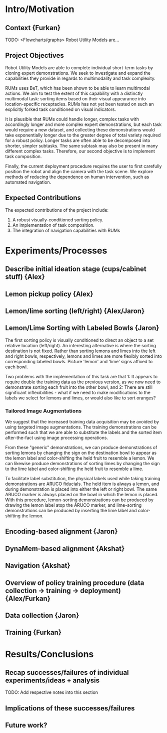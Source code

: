 # Intro/Motivation
## Context {Furkan}
TODO: <Flowcharts/graphs>
Robot Utility Models are... <brief and concise description of RUMs>

## Project Objectives
Robot Utility Models are able to complete individual short-term tasks by cloning expert demonstrations. We seek to investigate and expand the capabilities they provide in regards to multimodality and task complexity.

RUMs uses BeT, which has been shown to be able to learn multimodal actions. We aim to test the extent of this capability with a distinctly multimodal task: sorting items based on their visual appearance into location-specific receptacles. RUMs has not yet been tested on such an explicitly forked task conditioned on visual indicators.

It is plausible that RUMs could handle longer, complex tasks with accordingly longer and more complex expert demonstrations, but each task would require a new dataset, and collecting these demonstrations would take exponentially longer due to the greater degree of total variety required for a robust policy. Longer tasks are often able to be decomposed into shorter, simpler subtasks. The same subtask may also be present in many different complex tasks. Therefore, our second objective is to implement task composition.

Finally, the current deployment procedure requires the user to first carefully position the robot and align the camera with the task scene. We explore methods of reducing the dependence on human intervention, such as automated navigation.

## Expected Contributions
The expected contributions of the project include:

1. A robust visually-conditioned sorting policy.
2. An implementation of task composition.
3. The integration of navigation capabilities with RUMs

# Experiments/Processes
## Describe initial ideation stage (cups/cabinet stuff) {Alex}
## Lemon pickup policy {Alex}
## Lemon/lime sorting (left/right) {Alex/Jaron}
## Lemon/Lime Sorting with Labeled Bowls {Jaron}
The first sorting policy is visually conditioned to direct an object to a set relative location (left/right). An interesting alternative is where the sorting destination is not fixed. Rather than sorting lemons and limes into the left and right bowls, respectively, lemons and limes are more flexibly sorted into corresponding labeled bowls. Picture 'lemon' and 'lime' signs affixed to each bowl.

Two problems with the implementation of this task are that 1: It appears to require double the training data as the previous version, as we now need to demonstrate sorting each fruit into the other bowl, and 2: There are still significant inflexibilities - what if we need to make modifications to the labels we select for lemons and limes, or would also like to sort oranges?

### Tailored Image Augmentations
We suggest that the increased training data acquisition may be avoided by using targeted image augmentations.
The training demonstrations can be performed such that we are able to substitute the labels and the sorted item after-the-fact using image processing operations.

From these "generic" demonstrations, we can produce demonstrations of sorting lemons by changing the sign on the destination bowl to appear as the lemon label and color-shifting the held fruit to resemble a lemon. We can likewise produce demonstrations of sorting limes by changing the sign to the lime label and color-shifting the held fruit to resemble a lime.

To facilitate label substitution, the physical labels used while taking training demonstrations are ARUCO fiducials. The held item is always a lemon, and during demonstration is placed into either the left or right bowl. The same ARUCO marker is always placed on the bowl in which the lemon is placed. With this procedure, lemon-sorting demonstrations can be produced by drawing the lemon label atop the ARUCO marker, and lime-sorting demonstrations can be produced by inserting the lime label and color-shifting the lemon.

## Encoding-based alignment {Jaron}
## DynaMem-based alignment {Akshat}
## Navigation {Akshat}
## Overview of policy training procedure (data collection -> training -> deployment) {Alex/Furkan}
## Data collection {Jaron}
## Training {Furkan}

# Results/Conclusions
## Recap successes/failures of individual experiments/ideas + analysis
TODO: Add respective notes into this section
## Implications of these successes/failures
## Future work?

